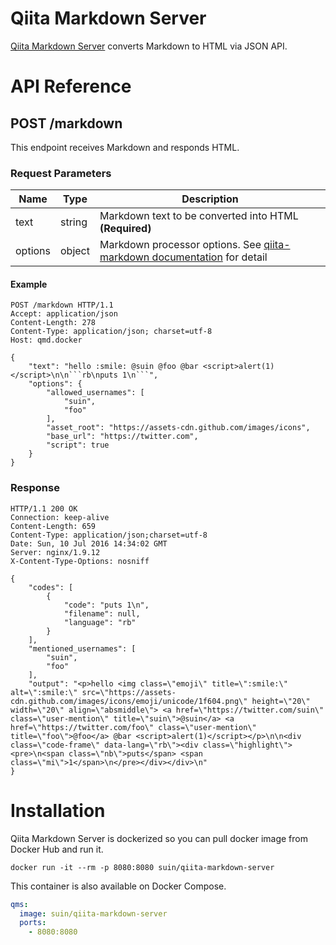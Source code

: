 # Qiita Markdown Server

[Qiita Markdown Server](https://github.com/suin/docker-qiita-markdown-server) converts Markdown to HTML via JSON API.

# API Reference

## POST /markdown

This endpoint receives Markdown and responds HTML.

### Request Parameters

Name | Type | Description
-----|------|------------
text | string | Markdown text to be converted into HTML **(Required)**
options | object | Markdown processor options. See [qiita-markdown documentation] for detail

[qiita-markdown documentation]: https://github.com/increments/qiita-markdown#context

#### Example

```http
POST /markdown HTTP/1.1
Accept: application/json
Content-Length: 278
Content-Type: application/json; charset=utf-8
Host: qmd.docker

{
    "text": "hello :smile: @suin @foo @bar <script>alert(1)</script>\n\n```rb\nputs 1\n```",
    "options": {
        "allowed_usernames": [
            "suin",
            "foo"
        ],
        "asset_root": "https://assets-cdn.github.com/images/icons",
        "base_url": "https://twitter.com",
        "script": true
    }
}
```

### Response

```http
HTTP/1.1 200 OK
Connection: keep-alive
Content-Length: 659
Content-Type: application/json;charset=utf-8
Date: Sun, 10 Jul 2016 14:34:02 GMT
Server: nginx/1.9.12
X-Content-Type-Options: nosniff

{
    "codes": [
        {
            "code": "puts 1\n",
            "filename": null,
            "language": "rb"
        }
    ],
    "mentioned_usernames": [
        "suin",
        "foo"
    ],
    "output": "<p>hello <img class=\"emoji\" title=\":smile:\" alt=\":smile:\" src=\"https://assets-cdn.github.com/images/icons/emoji/unicode/1f604.png\" height=\"20\" width=\"20\" align=\"absmiddle\"> <a href=\"https://twitter.com/suin\" class=\"user-mention\" title=\"suin\">@suin</a> <a href=\"https://twitter.com/foo\" class=\"user-mention\" title=\"foo\">@foo</a> @bar <script>alert(1)</script></p>\n\n<div class=\"code-frame\" data-lang=\"rb\"><div class=\"highlight\"><pre>\n<span class=\"nb\">puts</span> <span class=\"mi\">1</span>\n</pre></div></div>\n"
}
```

# Installation

Qiita Markdown Server is dockerized so you can pull docker image from Docker Hub and run it.

```console
docker run -it --rm -p 8080:8080 suin/qiita-markdown-server
```

This container is also available on Docker Compose.

```yaml:docker-compose.yml
qms:
  image: suin/qiita-markdown-server
  ports:
    - 8080:8080
```

